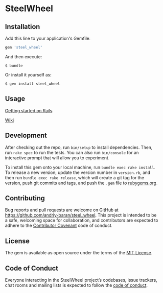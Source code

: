 # SteelWheel

## Installation

Add this line to your application's Gemfile:

```ruby
gem 'steel_wheel'
```

And then execute:

    $ bundle

Or install it yourself as:

    $ gem install steel_wheel

## Usage

[Getting started on Rails](https://github.com/andriy-baran/steel_wheel/wiki/Getting-started-on-Rails)

[Wiki](https://github.com/andriy-baran/steel_wheel/wiki)

## Development

After checking out the repo, run `bin/setup` to install dependencies. Then, run `rake spec` to run the tests. You can also run `bin/console` for an interactive prompt that will allow you to experiment.

To install this gem onto your local machine, run `bundle exec rake install`. To release a new version, update the version number in `version.rb`, and then run `bundle exec rake release`, which will create a git tag for the version, push git commits and tags, and push the `.gem` file to [rubygems.org](https://rubygems.org).

## Contributing

Bug reports and pull requests are welcome on GitHub at https://github.com/andriy-baran/steel_wheel. This project is intended to be a safe, welcoming space for collaboration, and contributors are expected to adhere to the [Contributor Covenant](http://contributor-covenant.org) code of conduct.

## License

The gem is available as open source under the terms of the [MIT License](https://opensource.org/licenses/MIT).

## Code of Conduct

Everyone interacting in the SteelWheel project’s codebases, issue trackers, chat rooms and mailing lists is expected to follow the [code of conduct](https://github.com/andriy-baran/steel_wheel/blob/master/CODE_OF_CONDUCT.md).
